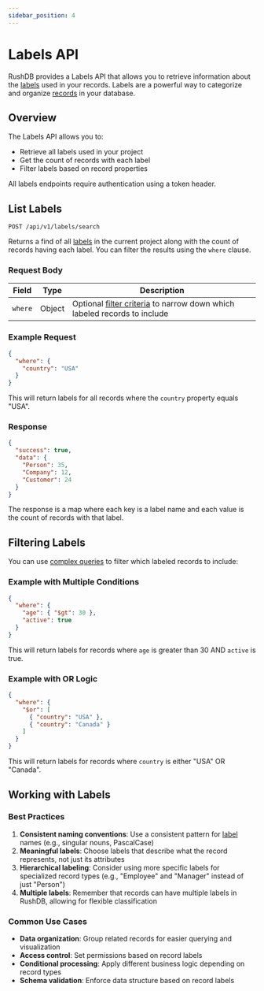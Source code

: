 ```yaml
---
sidebar_position: 4
---
```


# Labels API

RushDB provides a Labels API that allows you to retrieve information about the [labels](../concepts/labels.md) used in your records. Labels are a powerful way to categorize and organize [records](../concepts/records.md) in your database.

## Overview

The Labels API allows you to:
- Retrieve all labels used in your project
- Get the count of records with each label
- Filter labels based on record properties

All labels endpoints require authentication using a token header.

## List Labels

```http
POST /api/v1/labels/search
```

Returns a find of all [labels](../concepts/labels.md) in the current project along with the count of records having each label. You can filter the results using the `where` clause.

### Request Body

| Field   | Type   | Description                                                                                                    |
|---------|--------|----------------------------------------------------------------------------------------------------------------|
| `where` | Object | Optional [filter criteria](../concepts/search/introduction.md) to narrow down which labeled records to include |

### Example Request

```json
{
  "where": {
    "country": "USA"
  }
}
```

This will return labels for all records where the `country` property equals "USA".

### Response

```json
{
  "success": true,
  "data": {
    "Person": 35,
    "Company": 12,
    "Customer": 24
  }
}
```

The response is a map where each key is a label name and each value is the count of records with that label.

## Filtering Labels

You can use [complex queries](../concepts/search/introduction.md) to filter which labeled records to include:

### Example with Multiple Conditions

```json
{
  "where": {
    "age": { "$gt": 30 },
    "active": true
  }
}
```

This will return labels for records where `age` is greater than 30 AND `active` is true.

### Example with OR Logic

```json
{
  "where": {
    "$or": [
      { "country": "USA" },
      { "country": "Canada" }
    ]
  }
}
```

This will return labels for records where `country` is either "USA" OR "Canada".

## Working with Labels

### Best Practices

1. **Consistent naming conventions**: Use a consistent pattern for [label](../concepts/labels.md) names (e.g., singular nouns, PascalCase)
2. **Meaningful labels**: Choose labels that describe what the record represents, not just its attributes
3. **Hierarchical labeling**: Consider using more specific labels for specialized record types (e.g., "Employee" and "Manager" instead of just "Person")
4. **Multiple labels**: Remember that records can have multiple labels in RushDB, allowing for flexible classification

### Common Use Cases

- **Data organization**: Group related records for easier querying and visualization
- **Access control**: Set permissions based on record labels
- **Conditional processing**: Apply different business logic depending on record types
- **Schema validation**: Enforce data structure based on record labels
